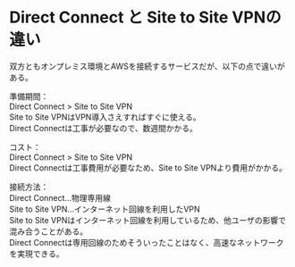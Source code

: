 # Direct Connect と Site to Site VPNの違い
双方ともオンプレミス環境とAWSを接続するサービスだが、以下の点で違いがある。

準備期間：  
Direct Connect > Site to Site VPN  
Site to Site VPNはVPN導入さえすればすぐに使える。  
Direct Connectは工事が必要なので、数週間かかる。

コスト：  
Direct Connect > Site to Site VPN   
Direct Connectは工事費用が必要なため、Site to Site VPNより費用がかかる。


接続方法：  
Direct Connect...物理専用線  
Site to Site VPN...インターネット回線を利用したVPN  
Site to Site VPNはインターネット回線を利用しているため、他ユーザの影響で混み合うことがある。  
Direct Connectは専用回線のためそういったことはなく、高速なネットワークを実現できる。


